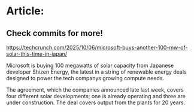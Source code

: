 # Article:

## Check commits for more!
https://techcrunch.com/2025/10/06/microsoft-buys-another-100-mw-of-solar-this-time-in-japan/

Microsoft is buying 100 megawatts of solar capacity from Japanese developer Shizen Energy, the latest in a string of renewable energy deals designed to power the tech companys growing compute needs.

The agreement, which the companies announced late last week, covers four different solar developments; one is already operating and three are under construction. The deal covers output from the plants for 20 years.